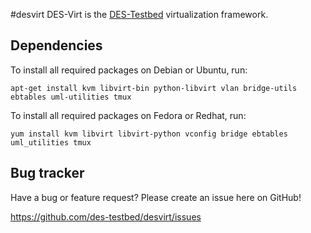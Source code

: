 #desvirt
DES-Virt is the [DES-Testbed](http://des-testbed.net/node/4) virtualization framework.

Dependencies
------------
To install all required packages on Debian or Ubuntu, run:

	apt-get install kvm libvirt-bin python-libvirt vlan bridge-utils ebtables uml-utilities tmux

To install all required packages on Fedora or Redhat, run:

	yum install kvm libvirt libvirt-python vconfig bridge ebtables uml_utilities tmux

Bug tracker
-----------
Have a bug or feature request? Please create an issue here on GitHub!

https://github.com/des-testbed/desvirt/issues
